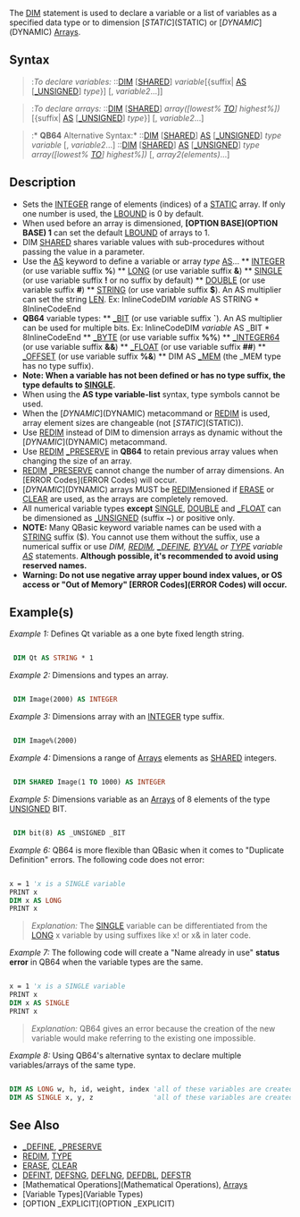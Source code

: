 The [DIM](DIM) statement is used to declare a variable or a list of variables as a specified data type or to dimension [$STATIC]($STATIC) or [$DYNAMIC]($DYNAMIC) [Arrays](Arrays).


## Syntax

> :*To declare variables:*
> ::[DIM](DIM) [[SHARED](SHARED)] *variable*[{suffix| [AS](AS) [[_UNSIGNED](_UNSIGNED)] *type*}] [, *variable2*...]]

> :*To declare arrays:*
> ::[DIM](DIM) [[SHARED](SHARED)] *array([lowest% [TO](TO)] highest%])*[{suffix| [AS](AS) [[_UNSIGNED](_UNSIGNED)] *type*}] [, *variable2*...]

> :* **QB64** Alternative Syntax:*
> ::[DIM](DIM) [[SHARED](SHARED)] [AS](AS) [[_UNSIGNED](_UNSIGNED)] *type* *variable*  [, *variable2*...]
> ::[DIM](DIM) [[SHARED](SHARED)] [AS](AS) [[_UNSIGNED](_UNSIGNED)] *type* *array([lowest% [TO](TO)] highest%])* [, *array2(elements)*...]


## Description

* Sets the [INTEGER](INTEGER) range of elements (indices) of a [STATIC](STATIC) array. If only one number is used, the [LBOUND](LBOUND) is 0 by default. 
* When used before an array is dimensioned, **[OPTION BASE](OPTION BASE) 1** can set the default [LBOUND](LBOUND) of arrays to 1.
* DIM [SHARED](SHARED) shares variable values with sub-procedures without passing the value in a parameter.
* Use the [AS](AS) keyword to define a variable or array *type* [AS](AS)...
** [INTEGER](INTEGER) (or use variable suffix **%**)
** [LONG](LONG) (or use variable suffix **&**)
** [SINGLE](SINGLE) (or use variable suffix **!** or no suffix by default)
** [DOUBLE](DOUBLE) (or use variable suffix **#**)
** [STRING](STRING) (or use variable suffix **$**). An AS multiplier can set the string [LEN](LEN). Ex: InlineCodeDIM *variable* AS STRING * 8InlineCodeEnd
* **QB64** variable types: 
** [_BIT](_BIT) (or use variable suffix **`**). An AS multiplier can be used for multiple bits. Ex: InlineCodeDIM *variable* AS _BIT * 8InlineCodeEnd
** [_BYTE](_BYTE) (or use variable suffix **%%**)
** [_INTEGER64](_INTEGER64) (or use variable suffix **&&**)
** [_FLOAT](_FLOAT) (or use variable suffix **##**)
** [_OFFSET](_OFFSET) (or use variable suffix **%&**)
** DIM AS [_MEM](_MEM) (the _MEM type has no type suffix).
* **Note: When a variable has not been defined or has no type suffix, the type defaults to [SINGLE](SINGLE).**
* When using the **AS type variable-list** syntax, type symbols cannot be used.
* When the [$DYNAMIC]($DYNAMIC) metacommand or [REDIM](REDIM) is used, array element sizes are changeable (not [$STATIC]($STATIC)).
* Use [REDIM](REDIM) instead of DIM to dimension arrays as dynamic without the [$DYNAMIC]($DYNAMIC) metacommand.
* Use [REDIM](REDIM) [_PRESERVE](_PRESERVE) in **QB64** to retain previous array values when changing the size of an array. 
* [REDIM](REDIM) [_PRESERVE](_PRESERVE) cannot change the number of array dimensions. An [ERROR Codes](ERROR Codes) will occur.
* [$DYNAMIC]($DYNAMIC) arrays MUST be [REDIM](REDIM)ensioned if [ERASE](ERASE) or [CLEAR](CLEAR) are used, as the arrays are completely removed.
* All numerical variable types **except** [SINGLE](SINGLE), [DOUBLE](DOUBLE) and [_FLOAT](_FLOAT) can be dimensioned as [_UNSIGNED](_UNSIGNED) (suffix ~) or positive only.
* **NOTE:** Many QBasic keyword variable names can be used with a [STRING](STRING) suffix ($). You cannot use them without the suffix, use a numerical suffix or use *DIM, [REDIM](REDIM), [_DEFINE](_DEFINE), [BYVAL](BYVAL) or [TYPE](TYPE) variable [AS](AS)* statements. **Although possible, it's recommended to avoid using reserved names.**
* **Warning: Do not use negative array upper bound index values, or OS access or "Out of Memory" [ERROR Codes](ERROR Codes) will occur.**


## Example(s)

*Example 1:* Defines Qt variable as a one byte fixed length string.

```vb

 DIM Qt AS STRING * 1 

```

*Example 2:* Dimensions and types an array. 

```vb

 DIM Image(2000) AS INTEGER

```

*Example 3:* Dimensions array with an [INTEGER](INTEGER) type suffix.

```vb

 DIM Image%(2000)  

```

*Example 4:* Dimensions a range of [Arrays](Arrays) elements as [SHARED](SHARED) integers.

```vb

 DIM SHARED Image(1 TO 1000) AS INTEGER 

```

*Example 5:* Dimensions variable as an [Arrays](Arrays) of 8 elements of the type [UNSIGNED](UNSIGNED) BIT.

```vb

 DIM bit(8) AS _UNSIGNED _BIT 

```


*Example 6:* QB64 is more flexible than QBasic when it comes to "Duplicate Definition" errors. The following code does not error:

```vb

x = 1 'x is a SINGLE variable
PRINT x
DIM x AS LONG
PRINT x 

```
>  *Explanation:* The [SINGLE](SINGLE) variable can be differentiated from the [LONG](LONG) x variable by using suffixes like x! or x& in later code.


*Example 7:* The following code will create a "Name already in use" **status error** in QB64 when the variable types are the same.

```vb

x = 1 'x is a SINGLE variable
PRINT x
DIM x AS SINGLE
PRINT x 

```
>  *Explanation:* QB64 gives an error because the creation of the new variable would make referring to the existing one impossible.


*Example 8:* Using QB64's alternative syntax to declare multiple variables/arrays of the same type.

```vb

DIM AS LONG w, h, id, weight, index 'all of these variables are created as type LONG
DIM AS SINGLE x, y, z               'all of these variables are created as type SINGLE

```


## See Also

* [_DEFINE](_DEFINE), [_PRESERVE](_PRESERVE)
* [REDIM](REDIM), [TYPE](TYPE)
* [ERASE](ERASE), [CLEAR](CLEAR)
* [DEFINT](DEFINT), [DEFSNG](DEFSNG), [DEFLNG](DEFLNG), [DEFDBL](DEFDBL), [DEFSTR](DEFSTR)
* [Mathematical Operations](Mathematical Operations), [Arrays](Arrays)
* [Variable Types](Variable Types)
* [OPTION _EXPLICIT](OPTION _EXPLICIT)





